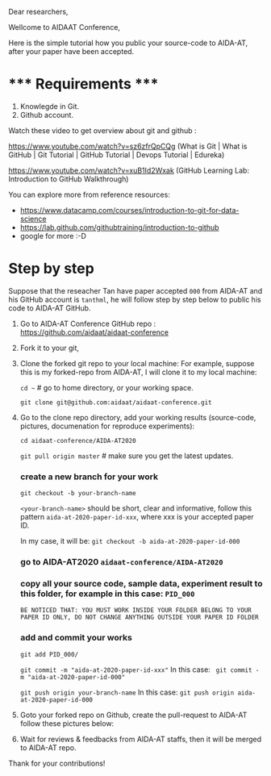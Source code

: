 Dear researchers,

Wellcome to AIDAAT Conference,

Here is the simple tutorial how you public your source-code to AIDA-AT, after your paper have been accepted.

# *** Requirements ***

1. Knowlegde in Git.
2. Github account. 

Watch these video to get overview about git and github : 

https://www.youtube.com/watch?v=sz6zfrQpCQg (What is Git | What is GitHub | Git Tutorial | GitHub Tutorial | Devops Tutorial | Edureka)

https://www.youtube.com/watch?v=xuB1Id2Wxak (GitHub Learning Lab: Introduction to GitHub Walkthrough)

You can explore more from reference resources:
- https://www.datacamp.com/courses/introduction-to-git-for-data-science
- https://lab.github.com/githubtraining/introduction-to-github
- google for more :-D


# Step by step

Suppose that the reseacher Tan have paper accepted `000` from AIDA-AT and his GitHub account is `tanthml`, he will follow step by step below to public his code to AIDA-AT GitHub.

1. Go to AIDA-AT Conference GitHub repo : https://github.com/aidaat/aidaat-conference

2. Fork it to your git,

3. Clone the forked git repo to your local machine:
    For example, suppose this is my forked-repo from AIDA-AT, I will clone it to my local machine:
    
    ``` cd ~ ```  # go to home directory, or your working space.
    
    ``` git clone git@github.com:aidaat/aidaat-conference.git ```
    
4. Go to the clone repo directory, add your working results (source-code, pictures, documenation for reproduce experiments):
    
    ``` cd aidaat-conference/AIDA-AT2020 ```
    
    ``` git pull origin master ``` # make sure you get the latest updates.
    
    ### create a new branch for your work
    
    ``` git checkout -b your-branch-name ```
    
    `<your-branch-name>` should be short, clear and informative, follow this pattern `aida-at-2020-paper-id-xxx`, where xxx is your accepted paper ID.
    
    In my case, it will be: ``` git checkout -b aida-at-2020-paper-id-000 ```
    
    ### go to AIDA-AT2020 `aidaat-conference/AIDA-AT2020`
    
    ### copy all your source code, sample data, experiment result to this folder, for example in this case: `PID_000`
    
    `BE NOTICED THAT: YOU MUST WORK INSIDE YOUR FOLDER BELONG TO YOUR PAPER ID ONLY, DO NOT CHANGE ANYTHING OUTSIDE YOUR PAPER ID FOLDER`
    
    ### add and commit your works
    
    ``` git add PID_000/ ```
    
    ``` git commit -m "aida-at-2020-paper-id-xxx" ```
    In this case: ``` git commit -m "aida-at-2020-paper-id-000"```
    
    ``` git push origin your-branch-name ```
    In this case: ``` git push origin aida-at-2020-paper-id-000 ```
    
5. Goto your forked repo on Github, create the pull-request to AIDA-AT follow these pictures below:
    
    <picture>
    
    <picture>
    
6. Wait for reviews & feedbacks from AIDA-AT staffs, then it will be merged to AIDA-AT repo.


Thank for your contributions!

    
    
    
